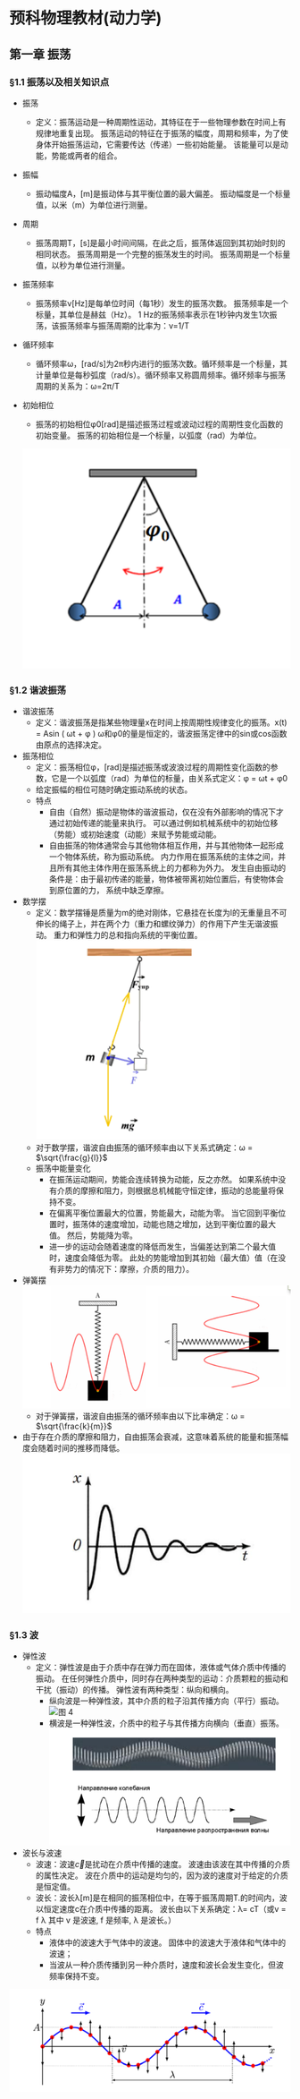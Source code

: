 # 预科物理教材(动力学)

## 第一章 振荡

### §1.1 振荡以及相关知识点
 - 振荡
     - 定义：振荡运动是一种周期性运动，其特征在于一些物理参数在时间上有规律地重复出现。 振荡运动的特征在于振荡的幅度，周期和频率，为了使身体开始振荡运动，它需要传达（传递）一些初始能量。 该能量可以是动能，势能或两者的组合。
 - 振幅
     - 振动幅度A，[m]是振动体与其平衡位置的最大偏差。 振动幅度是一个标量值，以米（m）为单位进行测量。
 - 周期
     - 振荡周期T，[s]是最小时间间隔，在此之后，振荡体返回到其初始时刻的相同状态。 振荡周期是一个完整的振荡发生的时间。 振荡周期是一个标量值，以秒为单位进行测量。
 - 振荡频率
     - 振荡频率ν[Hz]是每单位时间（每1秒）发生的振荡次数。 振荡频率是一个标量，其单位是赫兹（Hz）。 1 Hz的振荡频率表示在1秒钟内发生1次振荡，该振荡频率与振荡周期的比率为：ν=1/T
 - 循环频率
     - 循环频率ω，[rad/s]为2π秒内进行的振荡次数。循环频率是一个标量，其计量单位是每秒弧度（rad/s）。循环频率又称圆周频率。循环频率与振荡周期的关系为：ω=2π/T
 - 初始相位
     - 振荡的初始相位φ0[rad]是描述振荡过程或波动过程的周期性变化函数的初始变量。 振荡的初始相位是一个标量，以弧度（rad）为单位。

   ![图 1](../images/e95dec41d540ba3e702e86764f7e7eb80a14e6c827dddbefa168f9fd24cc118f.png)  
### §1.2 谐波振荡
 - 谐波振荡
     - 定义：谐波振荡是指某些物理量x在时间上按周期性规律变化的振荡。x(t) = Asin ( ωt + φ ) ω和φ0的量是恒定的，谐波振荡定律中的sin或cos函数由原点的选择决定。
 - 振荡相位
     - 定义：振荡相位φ，[rad]是描述振荡或波浪过程的周期性变化函数的参数，它是一个以弧度（rad）为单位的标量，由关系式定义：φ = ωt + φ0 
     - 给定振幅的相位可随时确定振动系统的状态。
     - 特点
         - 自由（自然）振动是物体的谐波振动，仅在没有外部影响的情况下才通过初始传递的能量来执行。 可以通过例如机械系统中的初始位移（势能）或初始速度（动能）来赋予势能或动能。
         - 自由振荡的物体通常会与其他物体相互作用，并与其他物体一起形成一个物体系统，称为振动系统。 内力作用在振荡系统的主体之间，并且所有其他主体作用在振荡系统上的力都称为外力。 发生自由振动的条件是：由于最初传递的能量，物体被带离初始位置后，有使物体会到原位置的力， 系统中缺乏摩擦。
 - 数学摆
     - 定义：数学摆锤是质量为m的绝对刚体，它悬挂在长度为l的无重量且不可伸长的绳子上，并在两个力（重力和螺纹弹力）的作用下产生无谐波振动。 重力和弹性力的总和指向系统的平衡位置。
   ![图 1](../images/23370397613dc812dc847b056abdb4b66d27f0f1f044f83329345c83f16d565d.png)  
     - 对于数学摆，谐波自由振荡的循环频率由以下关系式确定：ω = $\sqrt{\frac{g}{l}}$
     - 振荡中能量变化
         - 在振荡运动期间，势能会连续转换为动能，反之亦然。 如果系统中没有介质的摩擦和阻力，则根据总机械能守恒定律，振动的总能量将保持不变。
         - 在偏离平衡位置最大的位置，势能最大，动能为零。 当它回到平衡位置时，振荡体的速度增加，动能也随之增加，达到平衡位置的最大值。 然后，势能降为零。
         - 进一步的运动会随着速度的降低而发生，当偏差达到第二个最大值时，速度会降低为零。 此处的势能增加到其初始（最大值）值（在没有非势力的情况下：摩擦，介质的阻力）。
 - 弹簧摆
  ![图 2](../images/155ef29a8da5d86243549488ad16c40ca7fc54e5e4ce8dc363dfce16767cacb1.png)  
     - 对于弹簧摆，谐波自由振荡的循环频率由以下比率确定：ω = $\sqrt{\frac{k}{m}}$
 - 由于存在介质的摩擦和阻力，自由振荡会衰减，这意味着系统的能量和振荡幅度会随着时间的推移而降低。
 ![图 3](../images/706e5a44506f50b9d3a22ba8b0ac3c6994e23a736c162f3cef216a316548004d.png)  
### §1.3 波
 - 弹性波
     - 定义：弹性波是由于介质中存在弹力而在固体，液体或气体介质中传播的振动。 在任何弹性介质中，同时存在两种类型的运动：介质颗粒的振动和干扰（振动）的传播。 弹性波有两种类型：纵向和横向。
         - 纵向波是一种弹性波，其中介质的粒子沿其传播方向（平行）振动。
         ![图 4](../images/09c1e74138f031241fec328798f22126e3052afe8181421fce63402d0efd4e5a.png)  
         - 横波是一种弹性波，介质中的粒子与其传播方向横向（垂直）振荡。
         ![图 5](../images/efb591c2ea3a39d9b62efb29d396aad68a70e800817acc5ff35e42f8e637fe74.png)  
 - 波长与波速
     - 波速：波速$\overrightarrow{c}$是扰动在介质中传播的速度。 波速由该波在其中传播的介质的属性决定。 波在介质中的运动是均匀的，因为波的速度对于给定的介质是恒定值。
     - 波长：波长λ[m]是在相同的振荡相位中，在等于振荡周期T.的时间内，波以恒定速度c在介质中传播的距离。 波长由以下关系确定：λ= cT（或v = f λ  其中 v 是波速, f 是频率, λ 是波长。）
     - 特点
         - 液体中的波速大于气体中的波速。 固体中的波速大于液体和气体中的波速；
         - 当波从一种介质传播到另一种介质时，速度和波长会发生变化，但波频率保持不变。

  ![图 7](../images/67c0c068103ccb9c08381431aca4c5baaf4c34ae9456d8042bd522632447b028.png)  

